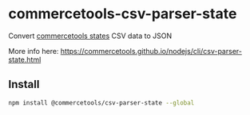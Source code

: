# commercetools-csv-parser-state

Convert [commercetools states](https://docs.commercetools.com/http-api-projects-states.html#state) CSV data to JSON

More info here: https://commercetools.github.io/nodejs/cli/csv-parser-state.html

## Install

```bash
npm install @commercetools/csv-parser-state --global
```
